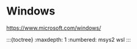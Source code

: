# Windows

<https://www.microsoft.com/windows/>

:::{toctree}
:maxdepth: 1
:numbered:
msys2
wsl
:::
